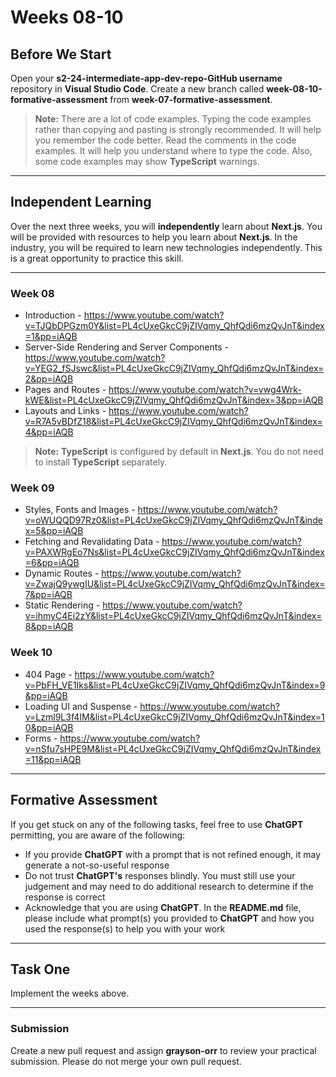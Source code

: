# Weeks 08-10

## Before We Start

Open your **s2-24-intermediate-app-dev-repo-GitHub username** repository in **Visual Studio Code**. Create a new branch called **week-08-10-formative-assessment** from **week-07-formative-assessment**.

> **Note:** There are a lot of code examples. Typing the code examples rather than copying and pasting is strongly recommended. It will help you remember the code better. Read the comments in the code examples. It will help you understand where to type the code. Also, some code examples may show **TypeScript** warnings.

---

## Independent Learning

Over the next three weeks, you will **independently** learn about **Next.js**. You will be provided with resources to help you learn about **Next.js**. In the industry, you will be required to learn new technologies independently. This is a great opportunity to practice this skill.

---

### Week 08

- Introduction - <https://www.youtube.com/watch?v=TJQbDPGzm0Y&list=PL4cUxeGkcC9jZIVqmy_QhfQdi6mzQvJnT&index=1&pp=iAQB>
- Server-Side Rendering and Server Components - <https://www.youtube.com/watch?v=YEG2_fSJswc&list=PL4cUxeGkcC9jZIVqmy_QhfQdi6mzQvJnT&index=2&pp=iAQB>
- Pages and Routes - <https://www.youtube.com/watch?v=vwg4Wrk-kWE&list=PL4cUxeGkcC9jZIVqmy_QhfQdi6mzQvJnT&index=3&pp=iAQB>
- Layouts and Links - <https://www.youtube.com/watch?v=R7A5vBDfZ18&list=PL4cUxeGkcC9jZIVqmy_QhfQdi6mzQvJnT&index=4&pp=iAQB>

> **Note:** **TypeScript** is configured by default in **Next.js**. You do not need to install **TypeScript** separately.

### Week 09

- Styles, Fonts and Images - <https://www.youtube.com/watch?v=oWUQQD97Rz0&list=PL4cUxeGkcC9jZIVqmy_QhfQdi6mzQvJnT&index=5&pp=iAQB>
- Fetching and Revalidating Data - <https://www.youtube.com/watch?v=PAXWRgEo7Ns&list=PL4cUxeGkcC9jZIVqmy_QhfQdi6mzQvJnT&index=6&pp=iAQB>
- Dynamic Routes - <https://www.youtube.com/watch?v=ZwajQ9ywgIU&list=PL4cUxeGkcC9jZIVqmy_QhfQdi6mzQvJnT&index=7&pp=iAQB>
- Static Rendering - <https://www.youtube.com/watch?v=ihmyC4Ei2zY&list=PL4cUxeGkcC9jZIVqmy_QhfQdi6mzQvJnT&index=8&pp=iAQB>

### Week 10

- 404 Page - <https://www.youtube.com/watch?v=PbFH_VE1Iks&list=PL4cUxeGkcC9jZIVqmy_QhfQdi6mzQvJnT&index=9&pp=iAQB>
- Loading UI and Suspense - <https://www.youtube.com/watch?v=Lzml9L3f4IM&list=PL4cUxeGkcC9jZIVqmy_QhfQdi6mzQvJnT&index=10&pp=iAQB>
- Forms - <https://www.youtube.com/watch?v=nSfu7sHPE9M&list=PL4cUxeGkcC9jZIVqmy_QhfQdi6mzQvJnT&index=11&pp=iAQB>

---

## Formative Assessment

If you get stuck on any of the following tasks, feel free to use **ChatGPT** permitting, you are aware of the following:

- If you provide **ChatGPT** with a prompt that is not refined enough, it may generate a not-so-useful response
- Do not trust **ChatGPT's** responses blindly. You must still use your judgement and may need to do additional research to determine if the response is correct
- Acknowledge that you are using **ChatGPT**. In the **README.md** file, please include what prompt(s) you provided to **ChatGPT** and how you used the response(s) to help you with your work

---

## Task One

Implement the weeks above.

---

### Submission

Create a new pull request and assign **grayson-orr** to review your practical submission. Please do not merge your own pull request.

